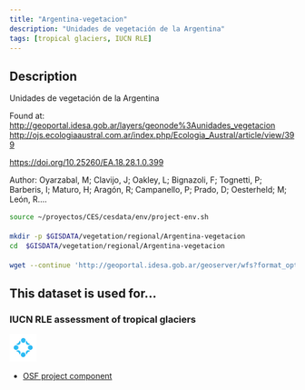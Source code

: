```yaml
---
title: "Argentina-vegetacion"
description: "Unidades de vegetación de la Argentina"
tags: [tropical glaciers, IUCN RLE]
---
```


## Description

 Unidades de vegetación de la Argentina

Found at:
http://geoportal.idesa.gob.ar/layers/geonode%3Aunidades_vegetacion
http://ojs.ecologiaaustral.com.ar/index.php/Ecologia_Austral/article/view/399

https://doi.org/10.25260/EA.18.28.1.0.399

Author: Oyarzabal, M; Clavijo, J; Oakley, L; Bignazoli, F; Tognetti, P; Barberis, I; Maturo, H; Aragón, R; Campanello, P; Prado, D; Oesterheld; M; León, R....

```sh
source ~/proyectos/CES/cesdata/env/project-env.sh

mkdir -p $GISDATA/vegetation/regional/Argentina-vegetacion
cd  $GISDATA/vegetation/regional/Argentina-vegetacion

wget --continue 'http://geoportal.idesa.gob.ar/geoserver/wfs?format_options=charset%3AUTF-8&typename=geonode%3Aunidades_vegetacion&outputFormat=SHAPE-ZIP&version=1.0.0&service=WFS&request=GetFeature' --output-document=Unidades-vegetacion-Argentina.zip
```


## This dataset is used for...

### IUCN RLE assessment of tropical glaciers 

![](/img/osf-logo.png) 

- [OSF project component](https://osf.io/432sb/)

